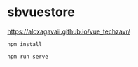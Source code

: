 # sbvuestore
https://aloxagavaii.github.io/vue_techzavr/

```
npm install
```


```
npm run serve
```
